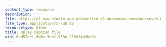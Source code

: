 ```yaml
---
content_type: resource
description: ''
file: https://ol-ocw-studio-app-production.s3.amazonaws.com/courses/8-06-quantum-physics-iii-spring-2018/0bd57aef6b6e5edf939a219df4ddbc9b_lw5ka_lJFkU.vtt
file_type: application/x-subrip
resourcetype: Other
title: 3play caption file
uid: 0bd57aef-6b6e-5edf-939a-219df4ddbc9b
---
```

